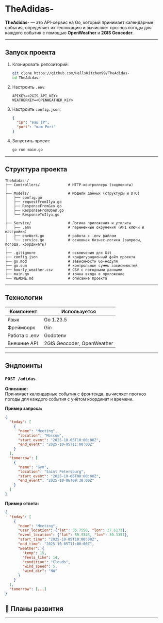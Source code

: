 # TheAdidas-

**TheAdidas-** — это API-сервис на Go, который принимает календарные события, определяет их геолокацию и вычисляет прогноз погоды для каждого события с помощью **OpenWeather** и **2GIS Geocoder**.

---

## Запуск проекта

1. Клонировать репозиторий:
   ```bash
   git clone https://github.com/HellsKitchen99/TheAdidas-
   cd TheAdidas-
   ```

2. Настроить `.env`:
   ```env
   APIKEY=<2GIS_API_KEY>
   WEATHERKEY=<OPENWEATHER_KEY>
   ```

3. Настроить `config.json`:
   ```json
   {
     "ip": "ваш IP",
     "port": "ваш Port"
   }
   ```

4. Запустить проект:
   ```bash
   go run main.go
   ```

---

## Структура проекта

```
TheAdidas-/
├── Controllers/             # HTTP-контроллеры (эндпоинты)
│
├── Models/                  # Модели данных (структуры и DTO)
│   ├── config.go
│   ├── requestFromIlya.go
│   ├── ResponseFromGeo.go
│   ├── ResponseFromOpen.go
│   └── ResponseToIlya.go
│
├── Service/                 # Логика приложения и утилиты
│   ├── .env                 # переменные окружения (API ключи и настройки)
│   ├── envWork.go           # работа с .env файлом
│   └── service.go           # основная бизнес-логика (запросы, погода, координаты)
│
├── .gitignore               # исключения для Git
├── config.json              # конфигурационный файл проекта
├── go.mod                   # зависимости Go-модуля
├── go.sum                   # контрольные суммы зависимостей
├── hourly_weather.csv       # CSV с погодными данными
├── main.go                  # точка входа в приложение
└── README.md                # описание проекта
```

---

## Технологии

| Компонент | Используется |
|------------|---------------|
| Язык | Go 1.23.5 |
| Фреймворк | Gin |
| Работа с .env | Godotenv |
| Внешние API | 2GIS Geocoder, OpenWeather |

---

## Эндпоинты

### `POST /adidas`

**Описание:**  
Принимает календарные события с фронтенда, вычисляет прогноз погоды для каждого события с учётом координат и времени.

**Пример запроса:**
```json
{
  "today": [
    {
      "name": "Meeting",
      "location": "Moscow",
      "start_event": "2025-10-05T10:00:00Z",
      "end_event": "2025-10-05T11:00:00Z"
    }
  ],
  "tomorrow": [
    {
      "name": "Gym",
      "location": "Saint Petersburg",
      "start_event": "2025-10-06T08:00:00Z",
      "end_event": "2025-10-06T09:30:00Z"
    }
  ]
}
```

**Пример ответа:**
```json
{
  "today": [
    {
      "name": "Meeting",
      "user_location": {"lat": 55.7558, "lon": 37.6173},
      "event_location": {"lat": 59.9343, "lon": 30.3351},
      "start_time": "2025-10-05T10:00:00Z",
      "end_time": "2025-10-05T11:00:00Z",
      "weather": {
        "temp": 15,
        "feels_like": 14,
        "condition": "Clouds",
        "wind_speed": 5,
        "wind_dir": "NW"
      }
    }
  ],
  "tomorrow": [...]
}
```

## 🔮 Планы развития 

---
